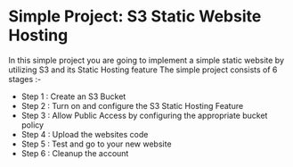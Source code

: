 # Simple Project: S3 Static Website Hosting

In this simple project you are going to implement a simple static website by utilizing S3 and its Static Hosting feature 
The simple project consists of 6 stages :-

- Step 1 : Create an S3 Bucket
- Step 2 : Turn on and configure the S3 Static Hosting Feature
- Step 3 : Allow Public Access by configuring the appropriate bucket policy
- Step 4 : Upload the websites code
- Step 5 : Test and go to your new website
- Step 6 : Cleanup the account








